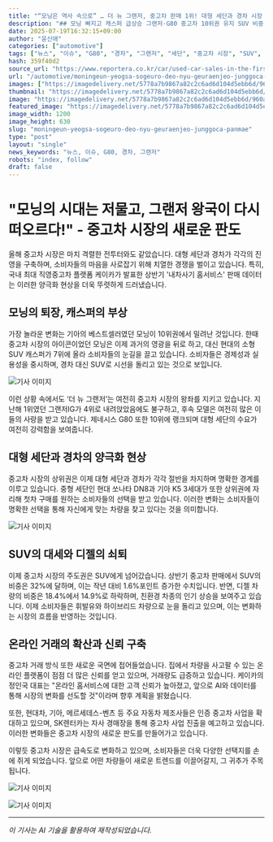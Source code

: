 ```yaml
---
title: "“모닝은 역사 속으로” … 더 뉴 그랜저, 중고차 판매 1위! 대형 세단과 경차 시장 양극화 심화"
description: "## 모닝 빠지고 캐스퍼 급상승 그랜저·G80 중고차 10위권 유지 SUV 비중 확대, 디젤은 퇴조 흐름 ..."
date: 2025-07-19T16:32:15+09:00
author: "윤신애"
categories: ["automotive"]
tags: ["뉴스", "이슈", "G80", "경차", "그랜저", "세단", "중고차 시장", "SUV", "판매 데이터"]
hash: 359f40d2
source_url: "https://www.reportera.co.kr/car/used-car-sales-in-the-first-half-of-the-year/"
url: "/automotive/moningeun-yeogsa-sogeuro-deo-nyu-geuraenjeo-junggoca-panmae/"
images: ["https://imagedelivery.net/5778a7b9867a82c2c6ad6d104d5ebb6d/960a9b0b-a89c-42ba-39dd-adf292cba600/public"]
thumbnail: "https://imagedelivery.net/5778a7b9867a82c2c6ad6d104d5ebb6d/960a9b0b-a89c-42ba-39dd-adf292cba600/public"
image: "https://imagedelivery.net/5778a7b9867a82c2c6ad6d104d5ebb6d/960a9b0b-a89c-42ba-39dd-adf292cba600/public"
featured_image: "https://imagedelivery.net/5778a7b9867a82c2c6ad6d104d5ebb6d/960a9b0b-a89c-42ba-39dd-adf292cba600/public"
image_width: 1200
image_height: 630
slug: "moningeun-yeogsa-sogeuro-deo-nyu-geuraenjeo-junggoca-panmae"
type: "post"
layout: "single"
news_keywords: "뉴스, 이슈, G80, 경차, 그랜저"
robots: "index, follow"
draft: false
---
```


# "모닝의 시대는 저물고, 그랜저 왕국이 다시 떠오르다!" - 중고차 시장의 새로운 판도

올해 중고차 시장은 마치 격렬한 전투터와도 같았습니다. 대형 세단과 경차가 각각의 진영을 구축하며, 소비자들의 마음을 사로잡기 위해 치열한 경쟁을 벌이고 있습니다. 특히, 국내 최대 직영중고차 플랫폼 케이카가 발표한 상반기 '내차사기 홈서비스' 판매 데이터는 이러한 양극화 현상을 더욱 뚜렷하게 드러냈습니다.

## 모닝의 퇴장, 캐스퍼의 부상

가장 놀라운 변화는 기아의 베스트셀러였던 모닝이 10위권에서 밀려난 것입니다. 한때 중고차 시장의 아이콘이었던 모닝은 이제 과거의 영광을 뒤로 하고, 대신 현대의 소형 SUV 캐스퍼가 7위에 올라 소비자들의 눈길을 끌고 있습니다. 소비자들은 경제성과 실용성을 중시하며, 경차 대신 SUV로 시선을 돌리고 있는 것으로 보입니다.


![기사 이미지](https://imagedelivery.net/5778a7b9867a82c2c6ad6d104d5ebb6d/960a9b0b-a89c-42ba-39dd-adf292cba600/public)


이런 상황 속에서도 ‘더 뉴 그랜저’는 여전히 중고차 시장의 왕좌를 지키고 있습니다. 지난해 1위였던 그랜저IG가 4위로 내려앉았음에도 불구하고, 후속 모델은 여전히 많은 이들의 사랑을 받고 있습니다. 제네시스 G80 또한 10위에 랭크되며 대형 세단의 수요가 여전히 강력함을 보여줍니다.

## 대형 세단과 경차의 양극화 현상

중고차 시장의 상위권은 이제 대형 세단과 경차가 각각 절반을 차지하며 명확한 경계를 이루고 있습니다. 중형 세단인 현대 쏘나타 DN8과 기아 K5 3세대가 또한 상위권에 자리해 첫차 구매를 원하는 소비자들의 선택을 받고 있습니다. 이러한 변화는 소비자들이 명확한 선택을 통해 자신에게 맞는 차량을 찾고 있다는 것을 의미합니다.


![기사 이미지](https://imagedelivery.net/5778a7b9867a82c2c6ad6d104d5ebb6d/467c510f-5414-466a-0d36-c83060c2e000/public)


## SUV의 대세와 디젤의 쇠퇴

이제 중고차 시장의 주도권은 SUV에게 넘어갔습니다. 상반기 중고차 판매에서 SUV의 비중은 32%에 달하며, 이는 작년 대비 1.6%포인트 증가한 수치입니다. 반면, 디젤 차량의 비중은 18.4%에서 14.9%로 하락하며, 친환경 차종의 인기 상승을 보여주고 있습니다. 이제 소비자들은 휘발유와 하이브리드 차량으로 눈을 돌리고 있으며, 이는 변화하는 시장의 흐름을 반영하는 것입니다.

## 온라인 거래의 확산과 신뢰 구축

중고차 거래 방식 또한 새로운 국면에 접어들었습니다. 집에서 차량을 사고팔 수 있는 온라인 플랫폼이 점점 더 많은 신뢰를 얻고 있으며, 거래량도 급증하고 있습니다. 케이카의 정인국 대표는 "온라인 홈서비스에 대한 고객 신뢰가 높아졌고, 앞으로 AI와 데이터를 통해 시장의 변화를 선도할 것"이라며 향후 계획을 밝혔습니다.

또한, 현대차, 기아, 메르세데스-벤츠 등 주요 자동차 제조사들은 인증 중고차 사업을 확대하고 있으며, SK렌터카는 자사 경매장을 통해 중고차 사업 진출을 예고하고 있습니다. 이러한 변화들은 중고차 시장의 새로운 판도를 만들어가고 있습니다.

이렇듯 중고차 시장은 급속도로 변화하고 있으며, 소비자들은 더욱 다양한 선택지를 손에 쥐게 되었습니다. 앞으로 어떤 차량들이 새로운 트렌드를 이끌어갈지, 그 귀추가 주목됩니다.


![기사 이미지](https://imagedelivery.net/5778a7b9867a82c2c6ad6d104d5ebb6d/41ab4b63-68e1-4190-ff4e-04867a0b1700/public)



![기사 이미지](https://imagedelivery.net/5778a7b9867a82c2c6ad6d104d5ebb6d/4608b1a6-d0ac-4024-9d03-dd7daf6cfb00/public)


---
*이 기사는 AI 기술을 활용하여 재작성되었습니다.*
